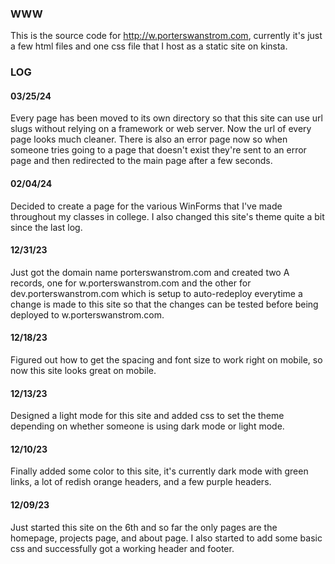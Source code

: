 ### WWW

This is the source code for http://w.porterswanstrom.com,
currently it's just a few html files and one css file that
I host as a static site on kinsta.

### LOG

#### 03/25/24
Every page has been moved to its own directory so that this
site can use url slugs without relying on a framework or web
server. Now the url of every page looks much cleaner. There
is also an error page now so when someone tries going to a
page that doesn't exist they're sent to an error page and
then redirected to the main page after a few seconds.

#### 02/04/24
Decided to create a page for the various WinForms that I've
made throughout my classes in college. I also changed this
site's theme quite a bit since the last log.

#### 12/31/23
Just got the domain name porterswanstrom.com and created two
A records, one for w.porterswanstrom.com and the other for
dev.porterswanstrom.com which is setup to auto-redeploy
everytime a change is made to this site so that the changes
can be tested before being deployed to w.porterswanstrom.com.

#### 12/18/23
Figured out how to get the spacing and font size to work
right on mobile, so now this site looks great on mobile.

#### 12/13/23
Designed a light mode for this site and added css to
set the theme depending on whether someone is using dark
mode or light mode.

#### 12/10/23
Finally added some color to this site, it's currently
dark mode with green links, a lot of redish orange headers,
and a few purple headers.

#### 12/09/23
Just started this site on the 6th and so far the only
pages are the homepage, projects page, and about page.
I also started to add some basic css and successfully
got a working header and footer.
